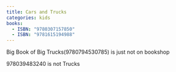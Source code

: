 ```yaml
---
title: Cars and Trucks
categories: kids
books:
  - ISBN: "9780307157850"
  - ISBN: "9781615194988"
---
```


Big Book of Big Trucks(9780794530785) is just not on bookshop

978039483240 is not Trucks
